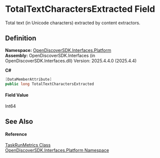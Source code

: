 # TotalTextCharactersExtracted Field


Total text (in Unicode characters) extracted by content extractors.



## Definition
**Namespace:** <a href="a1e65d49-050f-842a-426e-ba8aab188009">OpenDiscoverSDK.Interfaces.Platform</a>  
**Assembly:** OpenDiscoverSDK.Interfaces (in OpenDiscoverSDK.Interfaces.dll) Version: 2025.4.4.0 (2025.4.4)

**C#**
``` C#
[DataMemberAttribute]
public long TotalTextCharactersExtracted
```



#### Field Value
Int64

## See Also


#### Reference
<a href="23cd2f21-0524-7376-cd03-7093ebda546d">TaskRunMetrics Class</a>  
<a href="a1e65d49-050f-842a-426e-ba8aab188009">OpenDiscoverSDK.Interfaces.Platform Namespace</a>  
